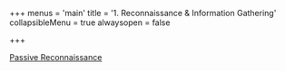 +++
menus = 'main'
title = '1. Reconnaissance & Information Gathering'
collapsibleMenu = true
alwaysopen = false

+++

[Passive Reconnaissance](/reconnaissance_info_gathering/passive_reconnaissance/)

